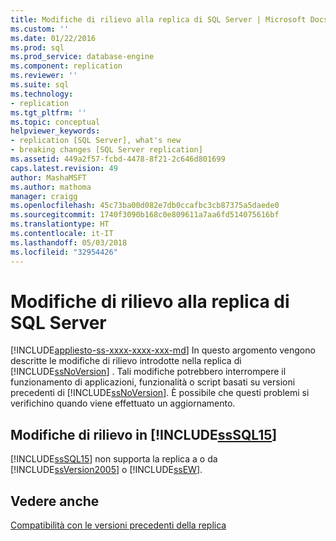 ```yaml
---
title: Modifiche di rilievo alla replica di SQL Server | Microsoft Docs
ms.custom: ''
ms.date: 01/22/2016
ms.prod: sql
ms.prod_service: database-engine
ms.component: replication
ms.reviewer: ''
ms.suite: sql
ms.technology:
- replication
ms.tgt_pltfrm: ''
ms.topic: conceptual
helpviewer_keywords:
- replication [SQL Server], what's new
- breaking changes [SQL Server replication]
ms.assetid: 449a2f57-fcbd-4478-8f21-2c646d801699
caps.latest.revision: 49
author: MashaMSFT
ms.author: mathoma
manager: craigg
ms.openlocfilehash: 45c73ba00d082e7db0ccafbc3cb87375a5daede0
ms.sourcegitcommit: 1740f3090b168c0e809611a7aa6fd514075616bf
ms.translationtype: HT
ms.contentlocale: it-IT
ms.lasthandoff: 05/03/2018
ms.locfileid: "32954426"
---
```

# <a name="breaking-changes-in-sql-server-replication"></a>Modifiche di rilievo alla replica di SQL Server
[!INCLUDE[appliesto-ss-xxxx-xxxx-xxx-md](../../includes/appliesto-ss-xxxx-xxxx-xxx-md.md)]
  In questo argomento vengono descritte le modifiche di rilievo introdotte nella replica di [!INCLUDE[ssNoVersion](../../includes/ssnoversion-md.md)] . Tali modifiche potrebbero interrompere il funzionamento di applicazioni, funzionalità o script basati su versioni precedenti di [!INCLUDE[ssNoVersion](../../includes/ssnoversion-md.md)]. È possibile che questi problemi si verifichino quando viene effettuato un aggiornamento.  
  
## <a name="breaking-changes-made-in-includesssql15includessssql15-mdmd"></a>Modifiche di rilievo in [!INCLUDE[ssSQL15](../../includes/sssql15-md.md)]  
 [!INCLUDE[ssSQL15](../../includes/sssql15-md.md)] non supporta la replica a o da [!INCLUDE[ssVersion2005](../../includes/ssversion2005-md.md)] o [!INCLUDE[ssEW](../../includes/ssew-md.md)].  
  
## <a name="see-also"></a>Vedere anche  
 [Compatibilità con le versioni precedenti della replica](../../relational-databases/replication/replication-backward-compatibility.md)  
  
  
